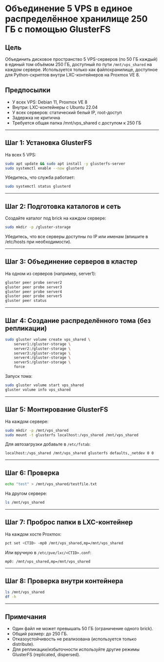 # Объединение 5 VPS в единое распределённое хранилище 250 ГБ с помощью GlusterFS

## Цель

Объединить дисковое пространство 5 VPS-серверов (по 50 ГБ каждый) в единый том объёмом 250 ГБ, доступный по пути `/mnt/vps_shared` на каждом сервере. Используется только как файлохранилище, доступное для Python-скриптов внутри LXC-контейнеров на Proxmox VE 8.

## Предпосылки

- У всех VPS: Debian 11, Proxmox VE 8
- Внутри: LXC-контейнеры с Ubuntu 22.04
- У всех серверов: статический белый IP, root-доступ
- Задержка не критична
- Требуется общая папка /mnt/vps_shared с доступом к 250 ГБ

---

## Шаг 1: Установка GlusterFS

На всех 5 VPS:

```bash
sudo apt update && sudo apt install -y glusterfs-server
sudo systemctl enable --now glusterd
```

Убедитесь, что служба работает:

```bash
sudo systemctl status glusterd
```

---

## Шаг 2: Подготовка каталогов и сеть

Создайте каталог под brick на каждом сервере:

```bash
sudo mkdir -p /gluster-storage
```

Убедитесь, что все серверы доступны по IP или именам (впишите в /etc/hosts при необходимости).

---

## Шаг 3: Объединение серверов в кластер

На одном из серверов (например, server1):

```bash
gluster peer probe server2
gluster peer probe server3
gluster peer probe server4
gluster peer probe server5
gluster peer status
```

---

## Шаг 4: Создание распределённого тома (без репликации)

```bash
sudo gluster volume create vps_shared \
    server1:/gluster-storage \
    server2:/gluster-storage \
    server3:/gluster-storage \
    server4:/gluster-storage \
    server5:/gluster-storage \
    force
```

Запуск тома:

```bash
sudo gluster volume start vps_shared
gluster volume info vps_shared
```

---

## Шаг 5: Монтирование GlusterFS

На каждом сервере:

```bash
sudo mkdir -p /mnt/vps_shared
sudo mount -t glusterfs localhost:/vps_shared /mnt/vps_shared
```

Для автозагрузки добавьте в `/etc/fstab`:

```fstab
localhost:/vps_shared /mnt/vps_shared glusterfs defaults,_netdev 0 0
```

---

## Шаг 6: Проверка

```bash
echo "test" > /mnt/vps_shared/testfile.txt
```

На другом сервере:

```bash
ls /mnt/vps_shared
```

---

## Шаг 7: Проброс папки в LXC-контейнер

На каждом хосте Proxmox:

```bash
pct set <CTID> -mp0 /mnt/vps_shared,mp=/mnt/vps_shared
```

Или вручную в `/etc/pve/lxc/<CTID>.conf`:

```
mp0: /mnt/vps_shared,mp=/mnt/vps_shared
```

---

## Шаг 8: Проверка внутри контейнера

```bash
ls /mnt/vps_shared
df -h
```

---

## Примечания

- Один файл не может превышать 50 ГБ (ограничение одного brick).
- Общий размер: до 250 ГБ.
- Отказоустойчивость не реализована (используется только distribute).
- Для репликации/избыточности используйте другие режимы GlusterFS (replicated, dispersed).